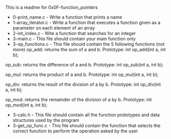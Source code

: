 This is a readme for 0x0F-function_pointers

* 0-print_name.c - Write a function that prints a name
* 1-array_iterator.c - Write a function that executes a function given as a parameter on each element of an array
* 2-int_index.c - Wite a function that searches for an integer
* 3-main.c - This file should contain your main function only
* 3-op_functions.c - This file should contain the 5 following functions (not more)
op_add: returns the sum of a and b. Prototype: int op_add(int a, int b);

op_sub: returns the difference of a and b. Prototype: int op_sub(int a, int b);

op_mul: returns the product of a and b. Prototype: int op_mul(int a, int b);

op_div: returns the result of the division of a by b. Prototype: int op_div(int a, int b);

op_mod: returns the remainder of the division of a by b. Prototype: int op_mod(int a, int b);
* 3-calc.h - This file should contain all the function prototypes and data structures used by the program
* 3-get_op_func.c - This file should contain the function that selects the correct function to perform the operation asked by the user
